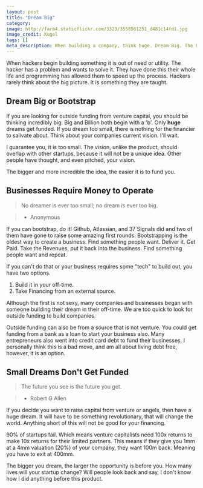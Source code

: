 ```yaml
---
layout: post
title: "Dream Big"
category:
image: http://farm4.staticflickr.com/3323/3558561251_d481c14fd1.jpg
image_credit: Kugel 
tags: []
meta_description: When building a company, think huge. Dream Big. The bigger the dream, the better the financing.
---
```


When hackers begin building something it is out of need or utility. The hacker has a problem and wants to solve it. They have done this their whole life and programming has allowed them to speed up the process. Hackers rarely think about the big picture. It is something they are taught.

Dream Big or Bootstrap
----------------------------------
If you are looking for outside funding from venture capital, you should be thinking incredibly big. Big and Billion both begin with a 'b'. Only __huge__ dreams get funded. If you dream too small, there is nothing for the financier to salivate about. Think about your companies current vision. I'll wait.

I guarantee you, it is too small. The vision, unlike the product, should overlap with other startups, because it will not be a unique idea. Other people have thought, and even pitched, your vision.

The bigger and more incredible the idea, the easier it is to fund you.

Businesses Require Money to Operate
-----------------------------------------------------
> No dreamer is ever too small; no dream is ever too big.

> - Anonymous

If you can bootstrap, do it! Github, Atlassian, and 37 Signals did and two of them have gone to raise some amazing first rounds. Bootstrapping is the oldest way to create a business. Find something people want. Deliver it. Get Paid. Take the Revenues, put it back into the business. Find something people want and repeat.

If you can't do that or your business requires some "tech" to build out, you have two options.

  1. Build it in your off-time.
  2. Take Financing from an external source.

Although the first is not sexy, many companies and businesses began with someone building their dream in their off-time. We are too quick to look for outside funding to build companies.

Outside funding can also be from a source that is not venture. You could get funding from a bank as a loan to start your business also. Many entrepreneurs also went into credit card debt to fund their businesses. I personally think this is a bad move, and am all about living debt free, however, it is an option.

Small Dreams Don't Get Funded
-----------------------------------------------
> The future you see is the future you get.

> - Robert G Allen

If you decide you want to raise capital from venture or angels, then have a huge dream. It will have to be something revolutionary, that will change the world. Anything short of this will not be good for your financing.

90% of startups fail. Which means venture capitalists need 100x returns to make 10x returns for their limited partners. This means if they give you 1mm at a 4mm valuation (20%) of your company, they want 100m back. Meaning you have to exit at 400mm.

The bigger you dream, the larger the opportunity is before you. How many lives will your startup change? Will people look back and say, I don't know how I did anything before this product.